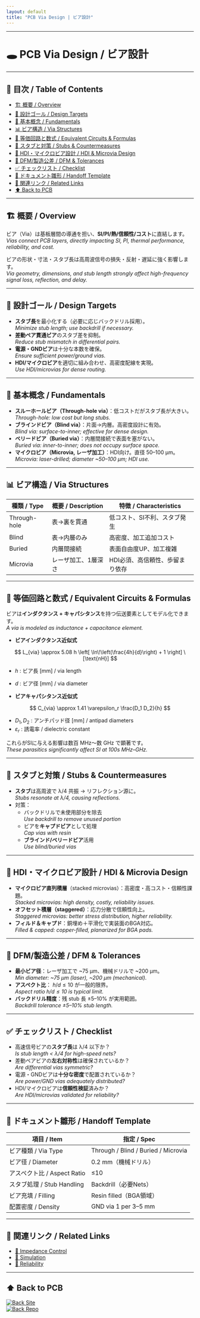 ```yaml
---
layout: default
title: "PCB Via Design | ビア設計"
---
```


---

# 🕳 PCB Via Design / ビア設計

---

## 📑 目次 / Table of Contents
- [🏗 概要 / Overview](#-概要--overview)
- [🎯 設計ゴール / Design Targets](#-設計ゴール--design-targets)
- [🔑 基本概念 / Fundamentals](#-基本概念--fundamentals)
- [📊 ビア構造 / Via Structures](#-ビア構造--via-structures)
- [🧮 等価回路と数式 / Equivalent Circuits & Formulas](#-等価回路と数式--equivalent-circuits--formulas)
- [🧵 スタブと対策 / Stubs & Countermeasures](#-スタブと対策--stubs--countermeasures)
- [🧪 HDI・マイクロビア設計 / HDI & Microvia Design](#-hdiマイクロビア設計--hdi--microvia-design)
- [🧩 DFM/製造公差 / DFM & Tolerances](#-dfm製造公差--dfm--tolerances)
- [✅ チェックリスト / Checklist](#-チェックリスト--checklist)
- [🧭 ドキュメント雛形 / Handoff Template](#-ドキュメント雛形--handoff-template)
- [🔗 関連リンク / Related Links](#-関連リンク--related-links)
- [⬆️ Back to PCB](#️-back-to-pcb)

---

## 🏗 概要 / Overview
ビア（Via）は基板層間の導通を担い、**SI/PI/熱/信頼性/コスト**に直結します。  
*Vias connect PCB layers, directly impacting SI, PI, thermal performance, reliability, and cost.*

ビアの形状・寸法・スタブ長は高周波信号の損失・反射・遅延に強く影響します。  
*Via geometry, dimensions, and stub length strongly affect high-frequency signal loss, reflection, and delay.*

---

## 🎯 設計ゴール / Design Targets
- **スタブ長**を最小化する（必要に応じバックドリル採用）。  
  *Minimize stub length; use backdrill if necessary.*  
- **差動ペア貫通ビア**のスタブ差を抑制。  
  *Reduce stub mismatch in differential pairs.*  
- **電源・GNDビア**は十分な本数を確保。  
  *Ensure sufficient power/ground vias.*  
- **HDI/マイクロビア**を適切に組み合わせ、高密度配線を実現。  
  *Use HDI/microvias for dense routing.*

---

## 🔑 基本概念 / Fundamentals
- **スルーホールビア（Through-hole via）**：低コストだがスタブ長が大きい。  
  *Through-hole: low cost but long stubs.*  
- **ブラインドビア（Blind via）**：片面→内層。高密度設計に有効。  
  *Blind via: surface-to-inner; effective for dense design.*  
- **ベリードビア（Buried via）**：内層間接続で表面を塞がない。  
  *Buried via: inner-to-inner; does not occupy surface space.*  
- **マイクロビア（Microvia, レーザ加工）**：HDI向け。直径 50–100 µm。  
  *Microvia: laser-drilled; diameter ~50–100 µm; HDI use.*

---

## 📊 ビア構造 / Via Structures
| 種類 / Type | 概要 / Description | 特徴 / Characteristics |
|---|---|---|
| Through-hole | 表→裏を貫通 | 低コスト、SI不利、スタブ発生 |
| Blind | 表→内層のみ | 高密度、加工追加コスト |
| Buried | 内層間接続 | 表面自由度UP、加工複雑 |
| Microvia | レーザ加工、1層深さ | HDI必須、高信頼性、歩留まり依存 |

---

## 🧮 等価回路と数式 / Equivalent Circuits & Formulas
ビアは**インダクタンス + キャパシタンス**を持つ伝送要素としてモデル化できます。  
*A via is modeled as inductance + capacitance element.*

- **ビアインダクタンス近似式**

$$
L_{via} \approx 5.08 h \left[ \ln\!\left(\frac{4h}{d}\right) + 1 \right] \ [\text{nH}]
$$
  - $h$ : ビア長 [mm] / via length  
  - $d$ : ビア径 [mm] / via diameter  

- **ビアキャパシタンス近似式**

$$
C_{via} \approx 1.41 \varepsilon_r \frac{D_1 D_2}{h}
$$

  - $D_1, D_2$ : アンチパッド径 [mm] / antipad diameters  
  - $\varepsilon_r$ : 誘電率 / dielectric constant  

これらがSIに与える影響は数百 MHz〜数 GHz で顕著です。  
*These parasitics significantly affect SI at 100s MHz–GHz.*

---

## 🧵 スタブと対策 / Stubs & Countermeasures
- **スタブ**は高周波で λ/4 共振 → リフレクション源に。  
  *Stubs resonate at λ/4, causing reflections.*  
- 対策：  
  - バックドリルで未使用部分を除去  
    *Use backdrill to remove unused portion*  
  - ビアを**キャプドビア**として処理  
    *Cap vias with resin*  
  - **ブラインド/ベリードビア**活用  
    *Use blind/buried vias*

---

## 🧪 HDI・マイクロビア設計 / HDI & Microvia Design
- **マイクロビア直列積層**（stacked microvias）：高密度・高コスト・信頼性課題。  
  *Stacked microvias: high density, costly, reliability issues.*  
- **オフセット積層（staggered）**：応力分散で信頼性向上。  
  *Staggered microvias: better stress distribution, higher reliability.*  
- **フィルド＆キャプド**：銅埋め＋平滑化で実装面のBGA対応。  
  *Filled & capped: copper-filled, planarized for BGA pads.*  

---

## 🧩 DFM/製造公差 / DFM & Tolerances
- **最小ビア径**：レーザ加工で ~75 µm、機械ドリルで ~200 µm。  
  *Min diameter: ~75 µm (laser), ~200 µm (mechanical).*  
- **アスペクト比**：  $h/d \leq 10$  が一般的限界。  
  *Aspect ratio  $h/d \leq 10$  is typical limit.*  
- **バックドリル精度**：残 stub 長 ±5–10% が実用範囲。  
  *Backdrill tolerance ±5–10% stub length.*  

---

## ✅ チェックリスト / Checklist
- 高速信号ビアの**スタブ長**は λ/4 以下か？  
  *Is stub length < λ/4 for high-speed nets?*  
- 差動ペアビアの**左右対称性**は確保されているか？  
  *Are differential vias symmetric?*  
- 電源・GNDビアは**十分な密度**で配置されているか？  
  *Are power/GND vias adequately distributed?*  
- HDI/マイクロビアは**信頼性検証**済みか？  
  *Are HDI/microvias validated for reliability?*  

---

## 🧭 ドキュメント雛形 / Handoff Template
| 項目 / Item | 指定 / Spec |
|---|---|
| ビア種類 / Via Type | Through / Blind / Buried / Microvia |
| ビア径 / Diameter | 0.2 mm（機械ドリル） |
| アスペクト比 / Aspect Ratio | ≤10 |
| スタブ処理 / Stub Handling | Backdrill（必要Nets） |
| ビア充填 / Filling | Resin filled（BGA領域） |
| 配置密度 / Density | GND via 1 per 3–5 mm |

---

## 🔗 関連リンク / Related Links
- [📖 Impedance Control](./impedance-control.md)  
- [📖 Simulation](./simulation.md)  
- [📖 Reliability](./reliability.md)  

---

## ⬆️ Back to PCB
[![Back Site](https://img.shields.io/badge/⬆️%20Back-Site-brightgreen?logo=githubpages)](https://samizo-aitl.github.io/Edusemi-Plus/Assembly-Integration/PCB/)  
[![Back Repo](https://img.shields.io/badge/⬆️%20Back-Repo-blue?logo=github)](https://github.com/Samizo-AITL/Edusemi-Plus/tree/main/Assembly-Integration/PCB)
